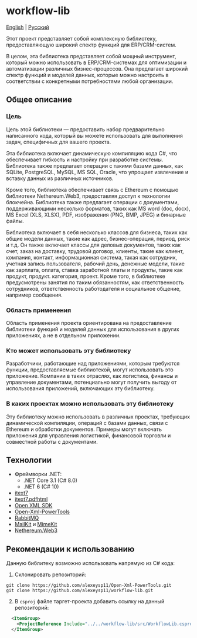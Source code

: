 # workflow-lib 

[English](README.md) | [Русский](README.ru.md)

Этот проект представляет собой комплексную библиотеку, предоставляющую широкий спектр функций для ERP/CRM-систем.

В целом, эта библиотека представляет собой мощный инструмент, который можно использовать в ERP/CRM-системах для оптимизации и автоматизации различных бизнес-процессов.
Она предлагает широкий спектр функций и моделей данных, которые можно настроить в соответствии с конкретными потребностями любой организации.

## Общее описание

### Цель

Цель этой библиотеки — предоставить набор предварительно написанного кода, который вы можете использовать для выполнения задач, специфичных для вашего проекта.

Эта библиотека включает динамическую компиляцию кода C#, что обеспечивает гибкость и настройку при разработке системы.
Библиотека также предлагает операции с такими базами данных, как SQLite, PostgreSQL, MySQL, MS SQL, Oracle, что упрощает извлечение и вставку данных из различных источников.

Кроме того, библиотека обеспечивает связь с Ethereum с помощью библиотеки Nethereum.Web3, предоставляя доступ к технологии блокчейна. Библиотека также предлагает операции с документами, поддерживающими несколько форматов, таких как MS word (doc, docx), MS Excel (XLS, XLSX), PDF, изображения (PNG, BMP, JPEG) и бинарные файлы.

Библиотека включает в себя несколько классов для бизнеса, таких как общие модели данных, такие как адрес, бизнес-операция, период, риск и т.д.
Он также включает классы для деловых документов, таких как счет, заказ на доставку, трудовой договор, клиенты, такие как клиент, компания, контакт, информационная система, такая как сотрудник, учетная запись пользователя, рабочий день, денежные модели, такие как зарплата, оплата, ставка заработной платы и продукты, такие как продукт, продукт. категория, проект.
Кроме того, в библиотеке предусмотрены занятия по таким обязанностям, как ответственность сотрудников, ответственность работодателя и социальное общение, например сообщения.

### Область применения

Область применения проекта ориентирована на предоставление библиотеки функций и моделей данных для использования в других приложениях, а не в отдельном приложении.

### Кто может использовать эту библиотеку

Разработчики, работающие над приложениями, которым требуются функции, предоставляемые библиотекой, могут использовать это приложение.
Компании в таких отраслях, как логистика, финансы и управление документами, потенциально могут получить выгоду от использования приложений, включающих эту библиотеку.

### В каких проектах можно использовать эту библиотеку

Эту библиотеку можно использовать в различных проектах, требующих динамической компиляции, операций с базами данных, связи с Ethereum и обработки документов. Примеры могут включать приложения для управления логистикой, финансовой торговли и совместной работы с документами.

## Технологии 

- Фреймворки .NET:
  - .NET Core 3.1 (C# 8.0)
  - .NET 6 (C# 10)
- [itext7](https://github.com/itext/itext7-dotnet)
- [itext7.pdfhtml](https://github.com/itext/i7n-pdfhtml)
- [Open XML SDK](https://github.com/dotnet/Open-XML-SDK)
- [Open-Xml-PowerTools](https://github.com/alexeysp11/Open-Xml-PowerTools.git)
- [RabbitMQ](https://github.com/rabbitmq/rabbitmq-dotnet-client)
- [MailKit](https://github.com/jstedfast/MailKit) и [MimeKit](https://github.com/jstedfast/MimeKit)
- [Nethereum.Web3](https://github.com/Nethereum/Nethereum/tree/master/src/Nethereum.Web3)

## Рекомендации к использованию 

Данную библитеку возможно использовать напрямую из C# кода: 

1. Склонировать репозиторий: 
```
git clone https://github.com/alexeysp11/Open-Xml-PowerTools.git 
git clone https://github.com/alexeysp11/workflow-lib.git
```

2. В `csproj` файле таргет-проекта добавить ссылку на данный репозиторий: 
```XML
  <ItemGroup>
    <ProjectReference Include="../../workflow-lib/src/WorkflowLib.csproj" />
  </ItemGroup>
```
